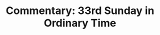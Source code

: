 ---
title: "Commentary: 33rd Sunday in Ordinary Time"
layout: reader
description: "Theme: Creative fidelity"
feature_image: posts/commentary-ordinary-time.jpg
category: commentary
published: true
---